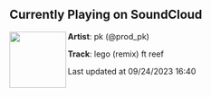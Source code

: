 ## Currently Playing on SoundCloud

[<img align="left" width="100" src="https://i1.sndcdn.com/artworks-Aj6ou3yKPSuyOXi3-nSAE4g-t500x500.jpg">](https://soundcloud.com/prod_pk/lego-remix-ft-reef)

**Artist**: pk (@prod_pk) 

**Track**: lego (remix) ft reef

Last updated at 09/24/2023 16:40
